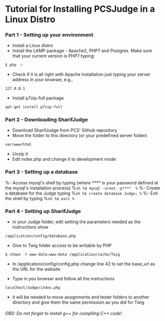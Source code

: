 # Tutorial for Installing PCSJudge in a Linux Distro




### Part 1 - Setting up your environment
- Install a Linux distro
- Install the LAMP package - Apache2, PHP7 and Postgres. Make sure that your current version is PHP7 typing:
```sh
$ php -v
```
- Check if it is all right with Apache installation just typing your server address in your browser, e.g., 
```sh
127.0.0.1
```
- Install p7zip-full package
```sh
apt-get install p7zip-full
```



### Part 2 - Downloading SharifJudge
- Download SharifJudge from PCS' Github repository
- Move the folder to this directory (or your predefined server folder)
```sh
var/www/html 
```
- Unzip it
- Edit index.php and change it to development mode




### Part 3 - Setting up a database
%- Access mysql's shell by typing (where **** is your password defined at the mysql's installation process)
%```sh
%$ mysql -uroot -p**** 
%```
%- Create a database for the Judge typing 
%```sh
%$ create database Judge;
%```
%- Exit the shell by typing 
%```sh
%$ exit
%```



### Part 4 - Setting up SharifJudge
- in your Judge folder, edit setting the parameters needed as the instructions show
```sh
/application/config/database.php 
```
- Give to Twig folder access to be writable by PHP 
```sh
$ chown -R www-data:www-data /application/cache/Twig
```
- In /application/config/config.php change line 42 to set the base_url as the URL for the website

- Type in you browser and follow all the instructions
```sh
localhost/Judge/index.php 
```
- it will be needed to move assignments and tester folders to another directory and give them the same permission as you did for Twig

###### OBS: Do not forget to install g++ for compiling C++ code!

